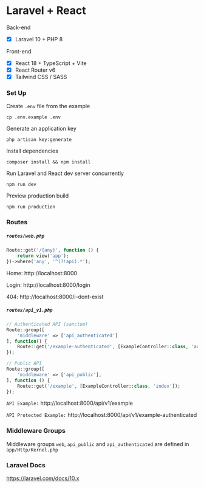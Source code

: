 # Laravel + React 

Back-end 
- [x] Laravel 10 + PHP 8

Front-end 
- [x] React 18 + TypeScript + Vite
- [x] React Router v6
- [x] Tailwind CSS / SASS

### Set Up 

Create `.env` file from the example
```
cp .env.example .env
```

Generate an application key
```
php artisan key:generate
```

Install dependencies 
```
composer install && npm install
``` 

Run Laravel and React dev server concurrently
```
npm run dev
``` 

Preview production build 
```
npm run production
``` 

### Routes

##### `routes/web.php` 

```php
Route::get('/{any}', function () {
    return view('app');
})->where('any', '^(?!api).*');
```

Home: http://localhost:8000

Login: http://localhost:8000/login

404: http://localhost:8000/i-dont-exist

##### `routes/api_v1.php` 

```php
// Authenticated API (sanctum)
Route::group([
    'middleware' => ['api_authenticated']
], function() {
    Route::get('/example-authenticated', [ExampleController::class, 'authenticated']);
});

// Public API
Route::group([
    'middleware' => ['api_public'],
], function () {
    Route::get('/example', [ExampleController::class, 'index']);
});

``` 

`API Example:` http://localhost:8000/api/v1/example 

`API Protected Example:` http://localhost:8000/api/v1/example-authenticated 

### Middleware Groups 

Middleware groups `web`, `api_public` and `api_authenticated` are defined in `app/Http/Kernel.php` 

### Laravel Docs 

https://laravel.com/docs/10.x
